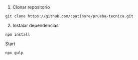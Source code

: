 


1. Clonar repositorio
```
git clone https://github.com/cpatinore/prueba-tecnica.git
```

2. Instalar dependencias 
```
npm install
```

Start 

```
npx gulp
```